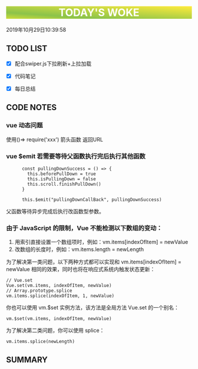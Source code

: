 

<html>
 <center style="background: linear-gradient(to top right, #CDDC39 0%, #8BC34A 25%, #FFEB3B 100%);color:white"><h1>TODAY'S WOKE</h1></center>
 <div>2019年10月29日10:39:58</div>
</html> 

##  TODO LIST


- [x]  配合swiper.js下拉刷新+上拉加载
- [x]  代码笔记
- [x]  每日总结



## CODE NOTES

### vue <img src />动态问题
使用()=> require('xxx') 箭头函数 返回URL

### vue $emit 若需要等待父函数执行完后执行其他函数


```
      const pullingDownSuccess = () => {
        this.beforePullDown = true
        this.isPullingDown = false
        this.scroll.finishPullDown()
      }

      this.$emit("pullingDownCallBack", pullingDownSuccess)
```
父函数等待异步完成后执行改函数型参数。

### 由于 JavaScript 的限制，Vue 不能检测以下数组的变动：
1. 用索引直接设置一个数组项时，例如：vm.items[indexOfItem] = newValue
1. 改数组的长度时，例如：vm.items.length = newLength

为了解决第一类问题，以下两种方式都可以实现和 vm.items[indexOfItem] = newValue 相同的效果，同时也将在响应式系统内触发状态更新：


```
// Vue.set
Vue.set(vm.items, indexOfItem, newValue)
// Array.prototype.splice
vm.items.splice(indexOfItem, 1, newValue)
```

你也可以使用 vm.$set 实例方法，该方法是全局方法 Vue.set 的一个别名：


```
vm.$set(vm.items, indexOfItem, newValue)
```

为了解决第二类问题，你可以使用 splice：


```
vm.items.splice(newLength)
```




## SUMMARY



